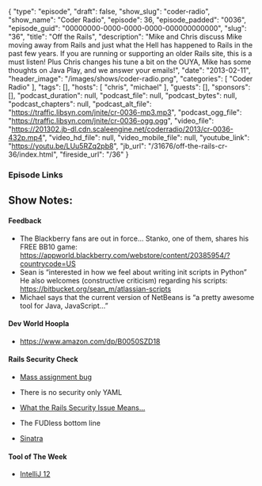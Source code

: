 {
  "type": "episode",
  "draft": false,
  "show_slug": "coder-radio",
  "show_name": "Coder Radio",
  "episode": 36,
  "episode_padded": "0036",
  "episode_guid": "00000000-0000-0000-0000-000000000000",
  "slug": "36",
  "title": "Off the Rails",
  "description": "Mike and Chris discuss Mike moving away from Rails and just what the Hell has happened to Rails in the past few years. If you are running or supporting an older Rails site, this is a must listen! Plus Chris changes his tune a bit on the OUYA, Mike has some thoughts on Java Play, and we answer your emails!",
  "date": "2013-02-11",
  "header_image": "/images/shows/coder-radio.png",
  "categories": [
    "Coder Radio"
  ],
  "tags": [],
  "hosts": [
    "chris",
    "michael"
  ],
  "guests": [],
  "sponsors": [],
  "podcast_duration": null,
  "podcast_file": null,
  "podcast_bytes": null,
  "podcast_chapters": null,
  "podcast_alt_file": "https://traffic.libsyn.com/jnite/cr-0036-mp3.mp3",
  "podcast_ogg_file": "https://traffic.libsyn.com/jnite/cr-0036-ogg.ogg",
  "video_file": "https://201302.jb-dl.cdn.scaleengine.net/coderradio/2013/cr-0036-432p.mp4",
  "video_hd_file": null,
  "video_mobile_file": null,
  "youtube_link": "https://youtu.be/LUu5RZq2pb8",
  "jb_url": "/31676/off-the-rails-cr-36/index.html",
  "fireside_url": "/36"
}


### Episode Links

## Show Notes:

#### Feedback

  * The Blackberry fans are out in force… Stanko, one of them, shares his FREE BB10 game: https://appworld.blackberry.com/webstore/content/20385954/?countrycode=US
  * Sean is “interested in how we feel about writing init scripts in Python” He also welcomes (constructive criticism) regarding his scripts: https://bitbucket.org/sean_m/atlassian-scripts
  * Michael says that the current version of NetBeans is “a pretty awesome tool for Java, JavaScript…” 

#### Dev World Hoopla

  * <https://www.amazon.com/dp/B0050SZD18>

#### Rails Security Check

  * [Mass assignment bug](https://github.com/rails/rails/issues/5228/index.html)
  * There is no security only YAML
  * [What the Rails Security Issue Means…](http://www.kalzumeus.com/2013/01/31/what-the-rails-security-issue-means-for-your-startup/index.html)

  * The FUDless bottom line

  * [Sinatra](http://www.sinatrarb.com/index.html)

#### Tool of The Week

  * [IntelliJ 12](http://www.jetbrains.com/idea/index.html)


